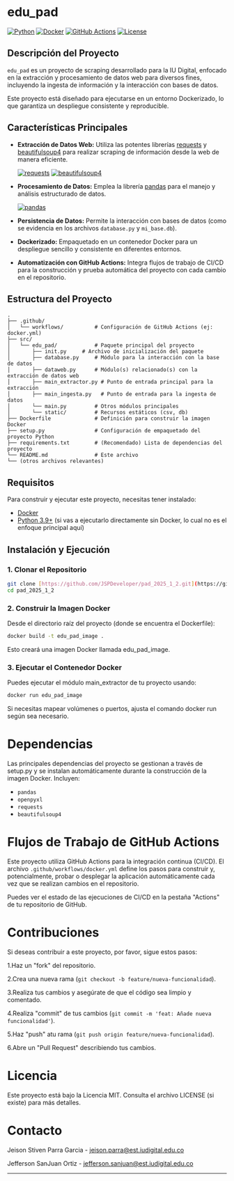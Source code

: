 # edu_pad

[![Python](https://img.shields.io/badge/Python-3.9-blue.svg?style=for-the-badge&logo=python&logoColor=yellow)](https://www.python.org/)
[![Docker](https://img.shields.io/badge/Docker-ready-blue.svg?style=for-the-badge&logo=docker&logoColor=white)](https://www.docker.com/)
[![GitHub Actions](https://img.shields.io/badge/CI%2FCD-GitHub%20Actions-blue.svg?style=for-the-badge&logo=githubactions&logoColor=white)](https://github.com/features/actions)
[![License](https://img.shields.io/badge/License-MIT-green.svg?style=for-the-badge&logo=opensourceinitiative&logoColor=white)](https://opensource.org/licenses/MIT)

## Descripción del Proyecto

`edu_pad` es un proyecto de scraping desarrollado para la IU Digital, enfocado en la extracción y procesamiento de datos web para diversos fines, incluyendo la ingesta de información y la interacción con bases de datos.

Este proyecto está diseñado para ejecutarse en un entorno Dockerizado, lo que garantiza un despliegue consistente y reproducible.

## Características Principales

* **Extracción de Datos Web:** Utiliza las potentes librerías [requests](https://docs.python-requests.org/en/latest/) y [beautifulsoup4](https://www.crummy.com/software/BeautifulSoup/bs4/doc/) para realizar scraping de información desde la web de manera eficiente.

    [![requests](https://img.shields.io/badge/requests-2.28.1-brightgreen.svg?style=flat-square&logo=python&logoColor=white)](https://docs.python-requests.org/en/latest/)
    [![beautifulsoup4](https://img.shields.io/badge/beautifulsoup4-4.11.1-brightgreen.svg?style=flat-square&logo=python&logoColor=white)](https://www.crummy.com/software/BeautifulSoup/bs4/doc/)
* **Procesamiento de Datos:** Emplea la librería [pandas](https://pandas.pydata.org/) para el manejo y análisis estructurado de datos.

    [![pandas](https://img.shields.io/badge/pandas-1.5.0-brightgreen.svg?style=flat-square&logo=pandas&logoColor=white)](https://pandas.pydata.org/)
* **Persistencia de Datos:** Permite la interacción con bases de datos (como se evidencia en los archivos `database.py` y `mi_base.db`).
* **Dockerizado:** Empaquetado en un contenedor Docker para un despliegue sencillo y consistente en diferentes entornos.
* **Automatización con GitHub Actions:** Integra flujos de trabajo de CI/CD para la construcción y prueba automática del proyecto con cada cambio en el repositorio.

## Estructura del Proyecto
```
.
├── .github/
│   └── workflows/          # Configuración de GitHub Actions (ej: docker.yml)
├── src/
│   └── edu_pad/            # Paquete principal del proyecto
│       ├── init.py     # Archivo de inicialización del paquete
│       ├── database.py     # Módulo para la interacción con la base de datos
│       ├── dataweb.py      # Módulo(s) relacionado(s) con la extracción de datos web
│       ├── main_extractor.py # Punto de entrada principal para la extracción
│       ├── main_ingesta.py   # Punto de entrada para la ingesta de datos
│       └── main.py         # Otros módulos principales
│       └── static/         # Recursos estáticos (csv, db)
├── Dockerfile              # Definición para construir la imagen Docker
├── setup.py                # Configuración de empaquetado del proyecto Python
├── requirements.txt        # (Recomendado) Lista de dependencias del proyecto
└── README.md               # Este archivo
└── (otros archivos relevantes)
```

## Requisitos

Para construir y ejecutar este proyecto, necesitas tener instalado:

* [Docker](https://www.docker.com/get-started/)
* [Python 3.9+](https://www.python.org/downloads/) (si vas a ejecutarlo directamente sin Docker, lo cual no es el enfoque principal aquí)

## Instalación y Ejecución

### 1. Clonar el Repositorio

```bash
git clone [https://github.com/JSPDeveloper/pad_2025_1_2.git](https://github.com/JSPDeveloper/pad_2025_1_2.git)
cd pad_2025_1_2
```

### 2. Construir la Imagen Docker
Desde el directorio raíz del proyecto (donde se encuentra el Dockerfile):

```bash
docker build -t edu_pad_image .
```
Esto creará una imagen Docker llamada edu_pad_image.


### 3. Ejecutar el Contenedor Docker
Puedes ejecutar el módulo main_extractor de tu proyecto usando:

```bash
docker run edu_pad_image
```

Si necesitas mapear volúmenes o puertos, ajusta el comando docker run según sea necesario.

# Dependencias
Las principales dependencias del proyecto se gestionan a través de setup.py y se instalan automáticamente durante la construcción de la imagen Docker. Incluyen:

- `pandas`
- `openpyxl`
- `requests`
- `beautifulsoup4`


# Flujos de Trabajo de GitHub Actions
Este proyecto utiliza GitHub Actions para la integración continua (CI/CD). El archivo `.github/workflows/docker.yml` define los pasos para construir y, potencialmente, probar o desplegar la aplicación automáticamente cada vez que se realizan cambios en el repositorio.

Puedes ver el estado de las ejecuciones de CI/CD en la pestaña "Actions" de tu repositorio de GitHub.

# Contribuciones
Si deseas contribuir a este proyecto, por favor, sigue estos pasos:

1.Haz un "fork" del repositorio.

2.Crea una nueva rama (`git checkout -b feature/nueva-funcionalidad`).

3.Realiza tus cambios y asegúrate de que el código sea limpio y comentado.

4.Realiza "commit" de tus cambios (`git commit -m 'feat: Añade nueva funcionalidad'`).

5.Haz "push" atu rama (`git push origin feature/nueva-funcionalidad`).

6.Abre un "Pull Request" describiendo tus cambios.

# Licencia
Este proyecto está bajo la Licencia MIT. Consulta el archivo LICENSE (si existe) para más detalles.

# Contacto

Jeison Stiven Parra Garcia - jeison.parra@est.iudigital.edu.co

Jefferson SanJuan Ortiz - jefferson.sanjuan@est.iudigital.edu.co

---